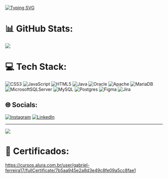 [![Typing SVG](https://readme-typing-svg.herokuapp.com/?color=32CD32&size=35&center=true&vCenter=true&width=1000&lines=HELLO,+My+name+is+Gabriel+Rodrigues;I'm+18+years+old;I'm+from+Brazil;I+Graduated+systems+Development;Be+Welcome!+:%29)](https://git.io/typing-svg)

# 📊 GitHub Stats:
![](https://github-readme-streak-stats.herokuapp.com/?user=GabrielRodriguesFerreira&theme=chartreuse-dark&hide_border=false)

# 💻 Tech Stack:
![CSS3](https://img.shields.io/badge/css3-%231572B6.svg?style=for-the-badge&logo=css3&logoColor=white) ![JavaScript](https://img.shields.io/badge/javascript-%23323330.svg?style=for-the-badge&logo=javascript&logoColor=%23F7DF1E) ![HTML5](https://img.shields.io/badge/html5-%23E34F26.svg?style=for-the-badge&logo=html5&logoColor=white) ![Java](https://img.shields.io/badge/java-%23ED8B00.svg?style=for-the-badge&logo=java&logoColor=white) ![Oracle](https://img.shields.io/badge/Oracle-F80000?style=for-the-badge&logo=oracle&logoColor=white) ![Apache](https://img.shields.io/badge/apache-%23D42029.svg?style=for-the-badge&logo=apache&logoColor=white) ![MariaDB](https://img.shields.io/badge/MariaDB-003545?style=for-the-badge&logo=mariadb&logoColor=white) ![MicrosoftSQLServer](https://img.shields.io/badge/Microsoft%20SQL%20Sever-CC2927?style=for-the-badge&logo=microsoft%20sql%20server&logoColor=white) ![MySQL](https://img.shields.io/badge/mysql-%2300f.svg?style=for-the-badge&logo=mysql&logoColor=white) ![Postgres](https://img.shields.io/badge/postgres-%23316192.svg?style=for-the-badge&logo=postgresql&logoColor=white) 	![Figma](https://img.shields.io/badge/figma-%23F24E1E.svg?style=for-the-badge&logo=figma&logoColor=white) ![Jira](https://img.shields.io/badge/jira-%230A0FFF.svg?style=for-the-badge&logo=jira&logoColor=white)

## 🌐 Socials:
[![Instagram](https://img.shields.io/badge/Instagram-%23E4405F.svg?logo=Instagram&logoColor=white)](https://instagram.com/rodriguesz_03) 
[![LinkedIn](https://img.shields.io/badge/LinkedIn-%230077B5.svg?logo=linkedin&logoColor=white)](https://linkedin.com/in/gabriel-r-88b786204)  

---
[![](https://visitcount.itsvg.in/api?id=GabrielRodriguesFerreira&icon=0&color=0)](https://visitcount.itsvg.in)

# 📃 Certificados:
<a href = "https://cursos.alura.com.br/user/gabriel-ferreira17/fullCertificate/7b5aa945e2a8d3e49c8fe09a5cc8fae1">https://cursos.alura.com.br/user/gabriel-ferreira17/fullCertificate/7b5aa945e2a8d3e49c8fe09a5cc8fae1</a>
<!-- Proudly created with GPRM ( https://gprm.itsvg.in ) -->
